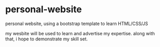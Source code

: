# personal-website
personal website, using a bootstrap template to learn HTML/CSS/JS

my wesbite will be used to learn and advertise my expertise. along with that, i hope to demonstrate my skill set.
